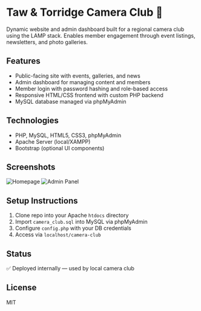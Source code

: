 # Taw & Torridge Camera Club 📸

Dynamic website and admin dashboard built for a regional camera club using the LAMP stack. Enables member engagement through event listings, newsletters, and photo galleries.

## Features
- Public-facing site with events, galleries, and news
- Admin dashboard for managing content and members
- Member login with password hashing and role-based access
- Responsive HTML/CSS frontend with custom PHP backend
- MySQL database managed via phpMyAdmin

## Technologies
- PHP, MySQL, HTML5, CSS3, phpMyAdmin
- Apache Server (local/XAMPP)
- Bootstrap (optional UI components)

## Screenshots
![Homepage](./screenshots/home.png)
![Admin Panel](./screenshots/admin.png)

## Setup Instructions
1. Clone repo into your Apache `htdocs` directory
2. Import `camera_club.sql` into MySQL via phpMyAdmin
3. Configure `config.php` with your DB credentials
4. Access via `localhost/camera-club`

## Status
✅ Deployed internally — used by local camera club

## License
MIT
